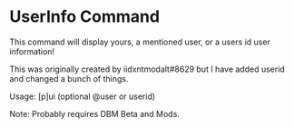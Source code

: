 # UserInfo Command
This command will display yours, a mentioned user, or a users id user information!

This was originally created by iidxntmodalt#8629 but I have added userid and changed a bunch of things.

Usage: [p]ui (optional @user or userid)

Note: Probably requires DBM Beta and Mods.